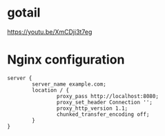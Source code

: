 # gotail

<https://youtu.be/XmCDji3t7eg>

# Nginx configuration

	server {
			server_name example.com;
			location / {
					proxy_pass http://localhost:8080;
					proxy_set_header Connection '';
					proxy_http_version 1.1;
					chunked_transfer_encoding off;
			}
	}
